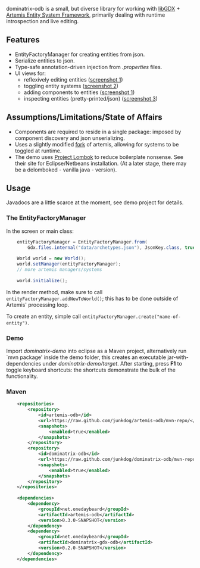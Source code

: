 dominatrix-odb is a small, but diverse library for working with [libGDX](http://libgdx.badlogicgames.com/) + 
[Artemis Entity System Framework](http://gamadu.com/artemis/), primarily dealing with runtime introspection and live editing.

## Features
 - EntityFactoryManager for creating entities from json.
 - Serialize entities to json.
 - Type-safe annotation-driven injection from _.properties_ files.
 - UI views for:
    - reflexively editing entities 
      ([screenshot 1](https://raw.github.com/wiki/junkdog/dominatrix-odb/images/rebelescape-editor-reflexive-03.png))
    - toggling entity systems
      ([screenshot 2](https://raw.github.com/wiki/junkdog/dominatrix-odb/images/rebelescape-004-systems.jpg))
    - adding components to entities
      ([screenshot 1](https://raw.github.com/wiki/junkdog/dominatrix-odb/images/rebelescape-editor-reflexive-03.png))
    - inspecting entities (pretty-printed/json)
      ([screenshot 3](https://github.com/junkdog/dominatrix-odb/wiki/entity-inspection-psytripper))

## Assumptions/Limitations/State of Affairs
 - Components are required to reside in a single package: imposed by component  discovery and
   json unserializing.
 - Uses a slightly modified [fork](https://github.com/junkdog/artemis-odb) of artemis, allowing
   for systems to be toggled at runtime.
 - The demo uses [Project Lombok](http://projectlombok.org/) to reduce boilerplate nonsense. See their site
   for Eclipse/Netbeans installation. (At a later stage, there may be a delomboked - vanilla java - version).


## Usage
Javadocs are a little scarce at the moment, see demo project for details.

### The EntityFactoryManager
In the screen or main class:
```java
    entityFactoryManager = EntityFactoryManager.from(
        Gdx.files.internal("data/archetypes.json"), JsonKey.class, true);
                
    World world = new World();
	world.setManager(entityFactoryManager);       
    // more artemis managers/systems
    
    world.initialize();
```

In the render method, make sure to call `entityFactoryManager.addNewToWorld()`; this
has to be done outside of Artemis' processing loop.

To create an entity, simple call `entityFactoryManager.create("name-of-entity")`.

### Demo
Import _dominatrix-demo_ into eclipse as a Maven project, alternatively run `mvn package' inside the
demo folder,  this creates an executable jar-with-dependencies under _dominatrix-demo/target_.
After starting, press **F1** to toggle keyboard shortcuts: the shortcuts demonstrate the bulk of
the functionality.

### Maven
```xml
    <repositories>
        <repository>
        	<id>artemis-odb</id>
    		<url>https://raw.github.com/junkdog/artemis-odb/mvn-repo/</url>
    		<snapshots>
    			<enabled>true</enabled>
    		</snapshots>
    	</repository>
    	<repository>
    		<id>dominatrix-odb</id>
    		<url>https://raw.github.com/junkdog/dominatrix-odb/mvn-repo/</url>
    		<snapshots>
    			<enabled>true</enabled>
    		</snapshots>
    	</repository>
    </repositories>
    
    <dependencies>
		<dependency>
			<groupId>net.onedaybeard</groupId>
			<artifactId>artemis-odb</artifactId>
			<version>0.3.0-SNAPSHOT</version>
		</dependency>
		<dependency>
			<groupId>net.onedaybeard</groupId>
			<artifactId>dominatrix-gdx-odb</artifactId>
			<version>0.2.0-SNAPSHOT</version>
		</dependency>
	</dependencies>
```
